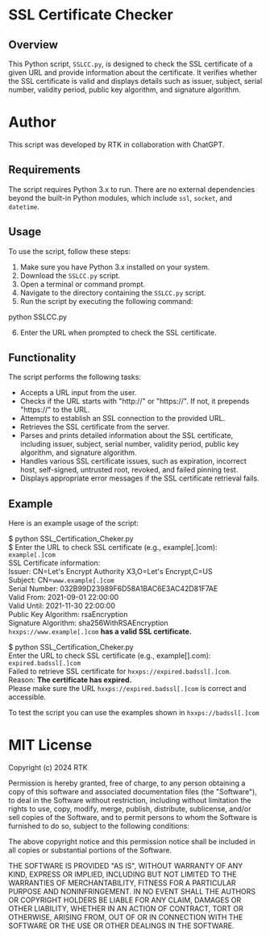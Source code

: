 # SSL Certificate Checker

## Overview

This Python script, `SSLCC.py`, is designed to check the SSL certificate of a given URL and provide information about the certificate. It verifies whether the SSL certificate is valid and displays details such as issuer, subject, serial number, validity period, public key algorithm, and signature algorithm.

# Author

This script was developed by RTK in collaboration with ChatGPT.


## Requirements

The script requires Python 3.x to run. There are no external dependencies beyond the built-in Python modules, which include `ssl`, `socket`, and `datetime`.

## Usage

To use the script, follow these steps:

1. Make sure you have Python 3.x installed on your system.
2. Download the `SSLCC.py` script.
3. Open a terminal or command prompt.
4. Navigate to the directory containing the `SSLCC.py` script.
5. Run the script by executing the following command:

python SSLCC.py


6. Enter the URL when prompted to check the SSL certificate.

## Functionality

The script performs the following tasks:

- Accepts a URL input from the user.
- Checks if the URL starts with "http://" or "https://". If not, it prepends "https://" to the URL.
- Attempts to establish an SSL connection to the provided URL.
- Retrieves the SSL certificate from the server.
- Parses and prints detailed information about the SSL certificate, including issuer, subject, serial number, validity period, public key algorithm, and signature algorithm.
- Handles various SSL certificate issues, such as expiration, incorrect host, self-signed, untrusted root, revoked, and failed pinning test.
- Displays appropriate error messages if the SSL certificate retrieval fails.

## Example

Here is an example usage of the script:

$ python SSL_Certification_Cheker.py  
$ Enter the URL to check SSL certificate (e.g., example[.]com): `example[.]com`  
SSL Certificate information:  
Issuer: CN=Let's Encrypt Authority X3,O=Let's Encrypt,C=US  
Subject: CN=`www.example[.]com `  
Serial Number: 032B99D23989F6D58A1BAC6E3AC42D81F7AE   
Valid From: 2021-09-01 22:00:00   
Valid Until: 2021-11-30 22:00:00   
Public Key Algorithm: rsaEncryption  
Signature Algorithm: sha256WithRSAEncryption  
`hxxps://www.example[.]com` **has a valid SSL certificate.**

$ python SSL_Certification_Cheker.py   
Enter the URL to check SSL certificate (e.g., example[].com): `expired.badssl[.]com`     
Failed to retrieve SSL certificate for `hxxps://expired.badssl[.]com`.   
Reason: **The certificate has expired.**    
Please make sure the URL `hxxps://expired.badssl[.]com` is correct and accessible.   

To test the script you can use the examples shown in `hxxps://badssl[.]com`


# MIT License

Copyright (c) 2024 RTK

Permission is hereby granted, free of charge, to any person obtaining a copy
of this software and associated documentation files (the "Software"), to deal
in the Software without restriction, including without limitation the rights
to use, copy, modify, merge, publish, distribute, sublicense, and/or sell
copies of the Software, and to permit persons to whom the Software is
furnished to do so, subject to the following conditions:

The above copyright notice and this permission notice shall be included in all
copies or substantial portions of the Software.

THE SOFTWARE IS PROVIDED "AS IS", WITHOUT WARRANTY OF ANY KIND, EXPRESS OR
IMPLIED, INCLUDING BUT NOT LIMITED TO THE WARRANTIES OF MERCHANTABILITY,
FITNESS FOR A PARTICULAR PURPOSE AND NONINFRINGEMENT. IN NO EVENT SHALL THE
AUTHORS OR COPYRIGHT HOLDERS BE LIABLE FOR ANY CLAIM, DAMAGES OR OTHER
LIABILITY, WHETHER IN AN ACTION OF CONTRACT, TORT OR OTHERWISE, ARISING FROM,
OUT OF OR IN CONNECTION WITH THE SOFTWARE OR THE USE OR OTHER DEALINGS IN THE
SOFTWARE.
